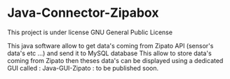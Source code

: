 # Java-Connector-Zipabox
This project is under license GNU General Public License

This java software allow to get data's coming from Zipato API (sensor's data's etc ...) and send it to MySQL database
This allow to store data's coming from Zipato then theses data's can be displayed using a dedicated GUI called :
Java-GUI-Zipato : to be published soon.
